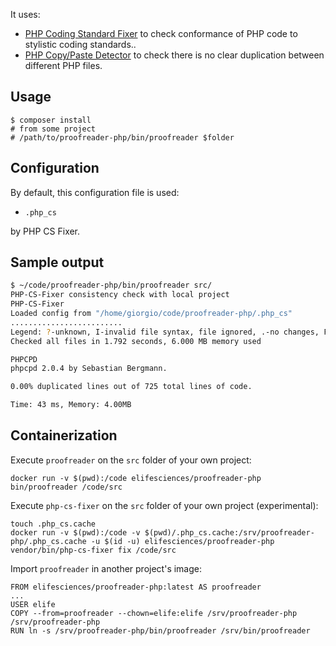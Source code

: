 
It uses:
- [PHP Coding Standard Fixer](https://github.com/FriendsOfPHP/PHP-CS-Fixer) to check conformance of PHP code to stylistic coding standards..
- [PHP Copy/Paste Detector](https://github.com/sebastianbergmann/phpcpd) to check there is no clear duplication between different PHP files.

## Usage

```
$ composer install
# from some project
# /path/to/proofreader-php/bin/proofreader $folder
```

## Configuration

By default, this configuration file is used:

- `.php_cs`

by PHP CS Fixer.

## Sample output

```bash
$ ~/code/proofreader-php/bin/proofreader src/
PHP-CS-Fixer consistency check with local project
PHP-CS-Fixer
Loaded config from "/home/giorgio/code/proofreader-php/.php_cs"
.........................
Legend: ?-unknown, I-invalid file syntax, file ignored, .-no changes, F-fixed, E-error
Checked all files in 1.792 seconds, 6.000 MB memory used

PHPCPD
phpcpd 2.0.4 by Sebastian Bergmann.

0.00% duplicated lines out of 725 total lines of code.

Time: 43 ms, Memory: 4.00MB
```

## Containerization

Execute `proofreader` on the `src` folder of your own project:

```
docker run -v $(pwd):/code elifesciences/proofreader-php bin/proofreader /code/src
```

Execute `php-cs-fixer` on the `src` folder of your own project (experimental):

```
touch .php_cs.cache
docker run -v $(pwd):/code -v $(pwd)/.php_cs.cache:/srv/proofreader-php/.php_cs.cache -u $(id -u) elifesciences/proofreader-php vendor/bin/php-cs-fixer fix /code/src
```

Import `proofreader` in another project's image:

```
FROM elifesciences/proofreader-php:latest AS proofreader
...
USER elife
COPY --from=proofreader --chown=elife:elife /srv/proofreader-php /srv/proofreader-php
RUN ln -s /srv/proofreader-php/bin/proofreader /srv/bin/proofreader
```
